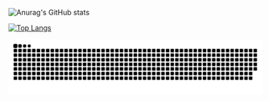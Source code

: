 ![Anurag's GitHub stats](https://github-readme-stats.vercel.app/api?username=Ubanillx&show_icons=true)

[![Top Langs](https://github-readme-stats.vercel.app/api/top-langs/?username=anuraghazra&layout=pie)](https://github.com/anuraghazra/github-readme-stats)

![github-user-contribution](./assests/github-user-contribution.svg)

